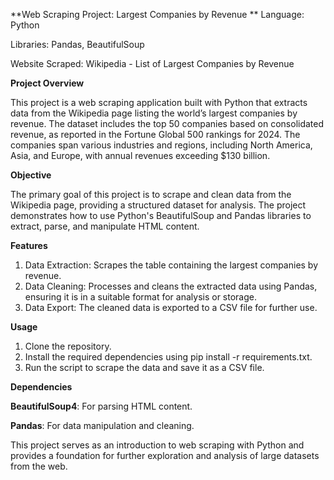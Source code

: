 **Web Scraping Project: Largest Companies by Revenue
**
Language: Python

Libraries: Pandas, BeautifulSoup

Website Scraped: Wikipedia - List of Largest Companies by Revenue

**Project Overview**

This project is a web scraping application built with Python that extracts data from the Wikipedia page listing the world’s largest companies by revenue. The dataset includes the top 50 companies based on consolidated revenue, as reported in the Fortune Global 500 rankings for 2024. The companies span various industries and regions, including North America, Asia, and Europe, with annual revenues exceeding $130 billion.

**Objective**

The primary goal of this project is to scrape and clean data from the Wikipedia page, providing a structured dataset for analysis. The project demonstrates how to use Python's BeautifulSoup and Pandas libraries to extract, parse, and manipulate HTML content.

**Features**
1. Data Extraction: Scrapes the table containing the largest companies by revenue.
2. Data Cleaning: Processes and cleans the extracted data using Pandas, ensuring it is in a suitable format for analysis or storage.
3. Data Export: The cleaned data is exported to a CSV file for further use.
   
**Usage**
1. Clone the repository.
2. Install the required dependencies using pip install -r requirements.txt.
3. Run the script to scrape the data and save it as a CSV file.
   
**Dependencies**

**BeautifulSoup4**: For parsing HTML content.

**Pandas**: For data manipulation and cleaning.

This project serves as an introduction to web scraping with Python and provides a foundation for further exploration and analysis of large datasets from the web.
